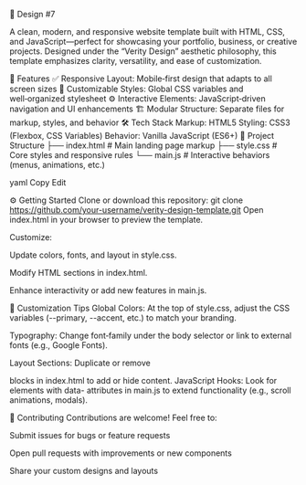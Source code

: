 🎨 Design #7

A clean, modern, and responsive website template built with HTML, CSS, and JavaScript—perfect for showcasing your portfolio, business, or creative projects. Designed under the “Verity Design” aesthetic philosophy, this template emphasizes clarity, versatility, and ease of customization.

🚀 Features ✅ Responsive Layout: Mobile‑first design that adapts to all screen sizes 🎨 Customizable Styles: Global CSS variables and well‑organized stylesheet ⚙️ Interactive Elements: JavaScript‑driven navigation and UI enhancements 🏗️ Modular Structure: Separate files for markup, styles, and behavior 🛠 Tech Stack Markup: HTML5 Styling: CSS3 (Flexbox, CSS Variables) Behavior: Vanilla JavaScript (ES6+) 📁 Project Structure ├── index.html # Main landing page markup ├── style.css # Core styles and responsive rules └── main.js # Interactive behaviors (menus, animations, etc.)

yaml Copy Edit

⚙️ Getting Started Clone or download this repository: git clone https://github.com/your-username/verity-design-template.git Open index.html in your browser to preview the template.

Customize:

Update colors, fonts, and layout in style.css.

Modify HTML sections in index.html.

Enhance interactivity or add new features in main.js.

🎨 Customization Tips Global Colors: At the top of style.css, adjust the CSS variables (--primary, --accent, etc.) to match your branding.

Typography: Change font‑family under the body selector or link to external fonts (e.g., Google Fonts).

Layout Sections: Duplicate or remove

blocks in index.html to add or hide content. JavaScript Hooks: Look for elements with data- attributes in main.js to extend functionality (e.g., scroll animations, modals).

🤝 Contributing Contributions are welcome! Feel free to:

Submit issues for bugs or feature requests

Open pull requests with improvements or new components

Share your custom designs and layouts
